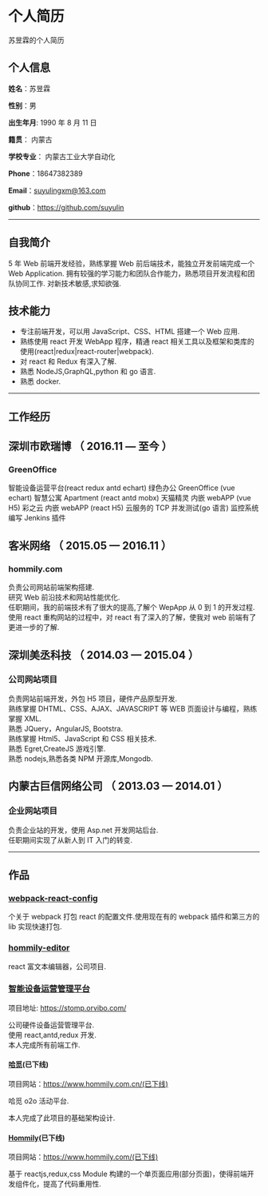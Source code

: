 # 个人简历

苏昱霖的个人简历

## 个人信息

**姓名**：苏昱霖

**性别**：男

**出生年月**: 1990 年 8 月 11 日

**籍贯**： 内蒙古

**学校专业**： 内蒙古工业大学自动化

**Phone**：18647382389

**Email**：suyulingxm@163.com

**github**：https://github.com/suyulin

---

## 自我简介

5 年 Web 前端开发经验，熟练掌握 Web 前后端技术，能独立开发前端完成一个 Web Application.
拥有较强的学习能力和团队合作能力，熟悉项目开发流程和团队协同工作.
对新技术敏感,求知欲强.

## 技术能力

* 专注前端开发，可以用 JavaScript、CSS、HTML 搭建一个 Web 应用.
* 熟练使用 react 开发 WebApp 程序，精通 react 相关工具以及框架和类库的使用(react|redux|react-router|webpack).
* 对 react 和 Redux 有深入了解.
* 熟悉 NodeJS,GraphQL,python 和 go 语言.
* 熟悉 docker.

---

## 工作经历

## 深圳市欧瑞博 （ 2016.11 — 至今 ）

### GreenOffice

智能设备运营平台(react redux antd echart)
绿色办公 GreenOffice (vue echart)
智慧公寓 Apartment (react antd mobx)
天猫精灵 内嵌 webAPP (vue H5)
彩之云 内嵌 webAPP (react H5)
云服务的 TCP 并发测试(go 语言)
监控系统 编写 Jenkins 插件

## 客米网络 （ 2015.05 — 2016.11 ）

### hommily.com

负责公司网站前端架构搭建.  
研究 Web 前沿技术和网站性能优化.  
任职期间，我的前端技术有了很大的提高,了解个 WepApp 从 0 到 1 的开发过程.  
使用 react 重构网站的过程中，对 react 有了深入的了解，使我对 web 前端有了更进一步的了解.

## 深圳美丞科技 （ 2014.03 — 2015.04 ）

### 公司网站项目

负责网站前端开发，外包 H5 项目，硬件产品原型开发.  
熟练掌握 DHTML、CSS、AJAX、JAVASCRIPT 等 WEB 页面设计与编程，熟练掌握 XML.  
熟悉 JQuery，AngularJS, Bootstra.  
熟练掌握 Html5、JavaScript 和 CSS 相关技术.  
熟悉 Egret,CreateJS 游戏引擎.  
熟悉 nodejs,熟悉各类 NPM 开源库,Mongodb.

## 内蒙古巨信网络公司 （ 2013.03 — 2014.01 ）

### 企业网站项目

负责企业站的开发，使用 Asp.net 开发网站后台.  
任职期间实现了从新人到 IT 入门的转变.

---

## 作品

### [webpack-react-config](https://github.com/suyulin/webpack-react-config)

个关于 webpack 打包 react 的配置文件.使用现在有的 webpack 插件和第三方的 lib 实现快速打包.

### [hommily-editor](https://github.com/suyulin/Hommily-Editor)

react 富文本编辑器，公司项目.

### [智能设备运营管理平台](https://stomp.orvibo.com/)

项目地址: https://stomp.orvibo.com/

公司硬件设备运营管理平台.  
使用 react,antd,redux 开发.  
本人完成所有前端工作.

#### [哈觅](https://www.hommily.com.cn/)(已下线)

项目网站：https://www.hommily.com.cn/(已下线)

哈觅 o2o 活动平台.

本人完成了此项目的基础架构设计.

#### [Hommily](https://www.hommily.com/)(已下线)

项目网站：https://www.hommily.com/(已下线)

基于 reactjs,redux,css Module 构建的一个单页面应用(部分页面)，使得前端开发组件化，提高了代码重用性.
